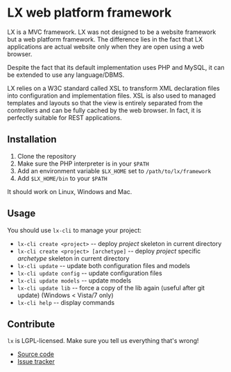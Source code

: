 LX web platform framework
=========================


LX is a MVC framework.  LX was not designed to be a website framework but a
web platform framework.  The difference lies in the fact that LX applications
are actual website only when they are open using a web browser.

Despite the fact that its default implementation uses PHP and MySQL, it can be
extended to use any language/DBMS.

LX relies on a W3C standard called XSL to transform XML declaration files into
configuration and implementation files.  XSL is also used to managed templates
and layouts so that the view is entirely separated from the controllers and
can be fully cached by the web browser.  In fact, it is perfectly suitable for
REST applications.


Installation
------------

1. Clone the repository
2. Make sure the PHP interpreter is in your `$PATH`
3. Add an environment variable `$LX_HOME` set to `/path/to/lx/framework`
4. Add `$LX_HOME/bin` to your `$PATH`

It should work on Linux, Windows and Mac.


Usage
-----

You should use `lx-cli` to manage your project:

* `lx-cli create <project>` -- deploy *project* skeleton in current directory
* `lx-cli create <project> [archetype]` -- deploy *project* specific *archetype* skeleton in current directory
* `lx-cli update` -- update both configuration files and models
* `lx-cli update config` -- update configuration files
* `lx-cli update models` -- update models
* `lx-cli update lib` -- force a copy of the lib again (useful after git update) (Windows < Vista/7 only)
* `lx-cli help` -- display commands


Contribute
----------

`lx` is LGPL-licensed.  Make sure you tell us everything that's wrong!

* [Source code](https://github.com/aerys/lx)
* [Issue tracker](https://github.com/aerys/lx/issues)
